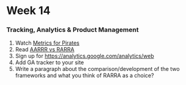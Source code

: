 # Week 14

### Tracking, Analytics & Product Management 

1. Watch [Metrics for Pirates](https://www.youtube.com/watch?v=irjgfW0BIrw)
2. Read [AARRR vs RARRA](https://mobilegrowthstack.com/why-focusing-on-acquistion-will-kill-your-mobile-startup-e8b5fbd81724)   
3. Sign up for https://analytics.google.com/analytics/web
4. Add GA tracker to your site
5. Write a paragraph about the comparison/development of the two frameworks and what you think of RARRA as a choice?
